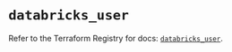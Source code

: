 # `databricks_user`

Refer to the Terraform Registry for docs: [`databricks_user`](https://registry.terraform.io/providers/databricks/databricks/1.43.0/docs/resources/user).
